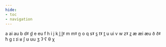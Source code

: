 ```yaml
---
hide:
- toc
- navigation
---
```

a
ai
au
b
dˠ
d̪
e
eu
f
h
i
j
k
l̪
l̪ˠ
m
mˠ
n̪
o
q
sˠ
s̪
tˠ
t̪
u
ui
v
w
zˠ
z̪
æ
æi
æu
ð
ðˠ
ħ
ɡ
ɪ
ɪi
ʁ
ʃ
ʊ
ʊu
ʒ
ʔ
ʕ
θ
χ

